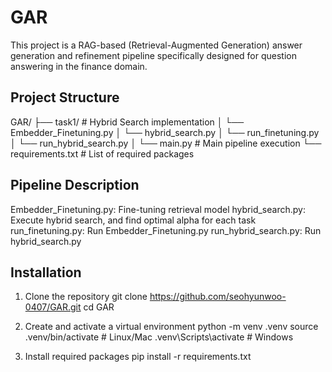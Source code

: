 # GAR 

This project is a RAG-based (Retrieval-Augmented Generation) answer generation and refinement pipeline specifically designed for question answering in the finance domain.

## Project Structure    

GAR/
├── task1/ # Hybrid Search implementation
│   └── Embedder_Finetuning.py
│   └── hybrid_search.py
│   └── run_finetuning.py
│   └── run_hybrid_search.py
│   └── main.py                  # Main pipeline execution
└── requirements.txt             # List of required packages


## Pipeline Description
Embedder_Finetuning.py: Fine-tuning retrieval model 
hybrid_search.py: Execute hybrid search, and find optimal alpha for each task 
run_finetuning.py: Run Embedder_Finetuning.py 
run_hybrid_search.py: Run hybrid_search.py

## Installation

1. Clone the repository
git clone https://github.com/seohyunwoo-0407/GAR.git
cd GAR


2. Create and activate a virtual environment
python -m venv .venv
source .venv/bin/activate # Linux/Mac
.venv\Scripts\activate # Windows

3. Install required packages
pip install -r requirements.txt
